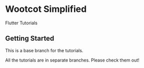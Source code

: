 # Wootcot Simplified

Flutter Tutorials

## Getting Started

This is a base branch for the tutorials.

All the tutorials are in separate branches. Please check them out!
